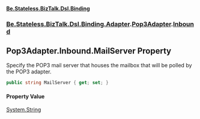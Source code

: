 #### [Be.Stateless.BizTalk.Dsl.Binding](README.md 'README')
### [Be.Stateless.BizTalk.Dsl.Binding.Adapter](Be.Stateless.BizTalk.Dsl.Binding.Adapter.md 'Be.Stateless.BizTalk.Dsl.Binding.Adapter').[Pop3Adapter](Pop3Adapter.md 'Be.Stateless.BizTalk.Dsl.Binding.Adapter.Pop3Adapter').[Inbound](Pop3Adapter.Inbound.md 'Be.Stateless.BizTalk.Dsl.Binding.Adapter.Pop3Adapter.Inbound')

## Pop3Adapter.Inbound.MailServer Property

Specify the POP3 mail server that houses the mailbox that will be polled by the POP3 adapter.

```csharp
public string MailServer { get; set; }
```

#### Property Value
[System.String](https://docs.microsoft.com/en-us/dotnet/api/System.String 'System.String')